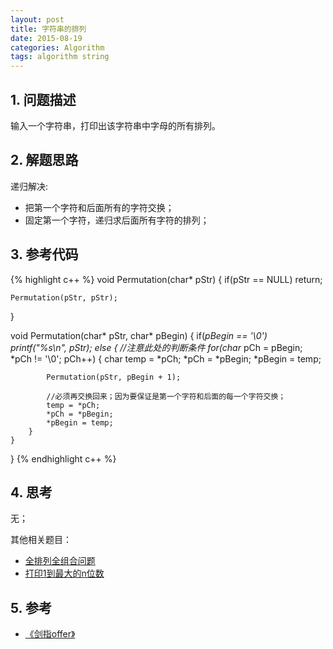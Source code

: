 ```yaml
---
layout: post
title: 字符串的排列
date: 2015-08-19
categories: Algorithm
tags: algorithm string
---
```


## 1. 问题描述

输入一个字符串，打印出该字符串中字母的所有排列。

## 2. 解题思路

递归解决:

- 把第一个字符和后面所有的字符交换；
- 固定第一个字符，递归求后面所有字符的排列；

## 3. 参考代码

{% highlight c++ %}
void Permutation(char* pStr) {
	if(pStr == NULL)
		return;

	Permutation(pStr, pStr);
}

void Permutation(char* pStr, char* pBegin) {
	if(*pBegin == '\0')
		printf("%s\n", pStr);
	else {
		//注意此处的判断条件
		for(char* pCh = pBegin; *pCh != '\0'; pCh++) {
			char temp = *pCh;
			*pCh = *pBegin;
			*pBegin = temp;

			Permutation(pStr, pBegin + 1);

			//必须再交换回来；因为要保证是第一个字符和后面的每一个字符交换；
			temp = *pCh;
			*pCh = *pBegin;
			*pBegin = temp;
		}
	}
}
{% endhighlight c++ %}

## 4. 思考

无；

其他相关题目：

- [全排列全组合问题](http://blog.wangmingkuo.com/full-permutation/)
- [打印1到最大的n位数](http://blog.wangmingkuo.com/print-one-to-maxofndigits/)

## 5. 参考

- [《剑指offer》](http://www.broadview.com.cn/#book/bookdetail/bookDetailAll.jsp?book_id=12c9bc27-a944-11e4-9c0a-005056c00008&isbn=978-7-121-23245-9)